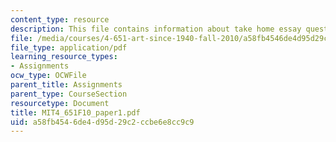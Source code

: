```yaml
---
content_type: resource
description: This file contains information about take home essay question.
file: /media/courses/4-651-art-since-1940-fall-2010/a58fb4546de4d95d29c2ccbe6e8cc9c9_MIT4_651F10_paper1.pdf
file_type: application/pdf
learning_resource_types:
- Assignments
ocw_type: OCWFile
parent_title: Assignments
parent_type: CourseSection
resourcetype: Document
title: MIT4_651F10_paper1.pdf
uid: a58fb454-6de4-d95d-29c2-ccbe6e8cc9c9
---
```

